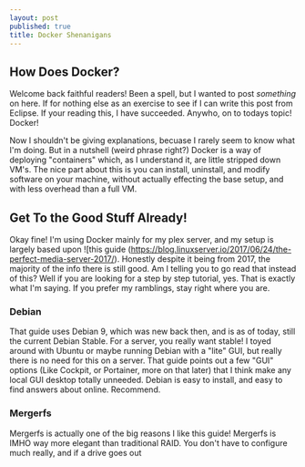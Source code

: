 ```yaml
---
layout: post
published: true
title: Docker Shenanigans
---
```


## How Does Docker?

Welcome back faithful readers! Been a spell, but I wanted to post *something* on here. If for nothing else as an exercise to see if I can write this post from Eclipse. If your reading this, I have succeeded. Anywho, on to todays topic! Docker!

Now I shouldn't be giving explanations, becuase I rarely seem to know what I'm doing. But in a nutshell (weird phrase right?) Docker is a way of deploying "containers" which, as I understand it, are little stripped down VM's. The nice part about this is you can install, uninstall, and modify software on your machine, without actually effecting the base setup, and with less overhead than a full VM.

## Get To the Good Stuff Already!

Okay fine! I'm using Docker mainly for my plex server, and my setup is largely based upon ![this guide (https://blog.linuxserver.io/2017/06/24/the-perfect-media-server-2017/). Honestly despite it being from 2017, the majority of the info there is still good. Am I telling you to go read that instead of this? Well if you are looking for a step by step tutorial, yes. That is exactly what I'm saying. If you prefer my ramblings, stay right where you are.

### Debian
That guide uses Debian 9, which was new back then, and is as of today, still the current Debian Stable. For a server, you really want stable! I toyed around with Ubuntu or maybe running Debian with a "lite" GUI, but really there is no need for this on a server. That guide points out a few "GUI" options (Like Cockpit, or Portainer, more on that later) that I think make any local GUI desktop totally unneeded. Debian is easy to install, and easy to find answers about online. Recommend.

### Mergerfs
Mergerfs is actually one of the big reasons I like this guide! Mergerfs is IMHO way more elegant than traditional RAID. You don't have to configure much really, and if a drive goes out


